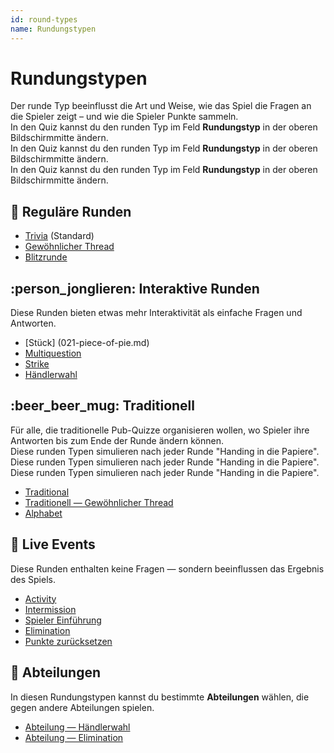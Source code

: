 ```yaml
---
id: round-types
name: Rundungstypen
---
```


# Rundungstypen

Der runde Typ beeinflusst die Art und Weise, wie das Spiel die Fragen an die Spieler zeigt – und wie die Spieler Punkte sammeln.\
In den Quiz kannst du den runden Typ im Feld **Rundungstyp** in der oberen Bildschirmmitte ändern.\
In den Quiz kannst du den runden Typ im Feld **Rundungstyp** in der oberen Bildschirmmitte ändern.\
In den Quiz kannst du den runden Typ im Feld **Rundungstyp** in der oberen Bildschirmmitte ändern.

## 🧠 Reguläre Runden

- [Trivia](011-trivia.md) (Standard)
- [Gewöhnlicher Thread](012-common-thread.md)
- [Blitzrunde](013-lightning-round.md)

## :person_jonglieren: Interaktive Runden

Diese Runden bieten etwas mehr Interaktivität als einfache Fragen und Antworten.

- [Stück] (021-piece-of-pie.md)
- [Multiquestion](022-multiquestion.md)
- [Strike](023-strike.md)
- [Händlerwahl](024-dealers-choice.md)

## :beer_beer_mug: Traditionell

Für alle, die traditionelle Pub-Quizze organisieren wollen, wo Spieler ihre Antworten bis zum Ende der Runde ändern können.\
Diese runden Typen simulieren nach jeder Runde "Handing in die Papiere".\
Diese runden Typen simulieren nach jeder Runde "Handing in die Papiere".\
Diese runden Typen simulieren nach jeder Runde "Handing in die Papiere".

- [Traditional](030-traditional.md)
- [Traditionell — Gewöhnlicher Thread](031-traditional-ct.md)
- [Alphabet](032-alphabet.md)

## 🎉 Live Events

Diese Runden enthalten keine Fragen — sondern beeinflussen das Ergebnis des Spiels.

- [Activity](040-activity.md)
- [Intermission](060-intermission.md)
- [Spieler Einführung](061-player-introduction.md)
- [Elimination](050-elimination.md)
- [Punkte zurücksetzen](051-reset-points.md)

## 🏢 Abteilungen

In diesen Rundungstypen kannst du bestimmte **Abteilungen** wählen, die gegen andere Abteilungen spielen.

- [Abteilung — Händlerwahl](070-departments-dealers-choice.md)
- [Abteilung — Elimination](071-departments-elimination.md)
